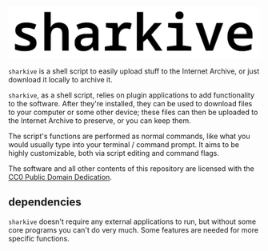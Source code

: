 <!-- sharkive | readme -->
<!-- CC0 Public Domain -->

![sharkive](./sharkive.svg)

`sharkive` is a shell script to easily upload stuff to the Internet Archive,
or just download it locally to archive it.

`sharkive`, as a shell script, relies on plugin applications to add functionality to the software.
After they're installed, they can be used to download files to your computer or some other device;
these files can then be uploaded to the Internet Archive to preserve, or you can keep them.

The script's functions are performed as normal commands, like what you would usually type
into your terminal / command prompt. It aims to be highly customizable, both
via script editing and command flags.

The software and all other contents of this repository
are licensed with the [CC0 Public Domain Dedication](./license.md).

## dependencies

`sharkive` doesn't require any external applications to run,
but without some core programs you can't do very much.
Some features are needed for more specific functions.

